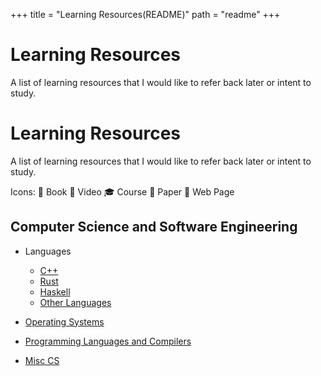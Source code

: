 +++
title = "Learning Resources(README)"
path = "readme"
+++

# Learning Resources

A list of learning resources that I would like to refer back later or intent to
study.

# Learning Resources

A list of learning resources that I would like to refer back later or intent to
study.

Icons: 📘 Book 🎥 Video 🎓 Course 📄 Paper 🔗 Web Page

## Computer Science and Software Engineering

-   Languages

    -   [C++](https://dipeshkaphle.github.io/Learning/cpp)
    -   [Rust](https://dipeshkaphle.github.io/Learning/rust)
    -   [Haskell](https://dipeshkaphle.github.io/Learning/haskell)
    -   [Other Languages](https://dipeshkaphle.github.io/Learning/misc-languages)

-   [ Operating Systems ](https://dipeshkaphle.github.io/Learning/os)
-   [ Programming Languages and Compilers](https://dipeshkaphle.github.io/Learning/pl)
-   [ Misc CS ](https://dipeshkaphle.github.io/Learning/misc-cs)
